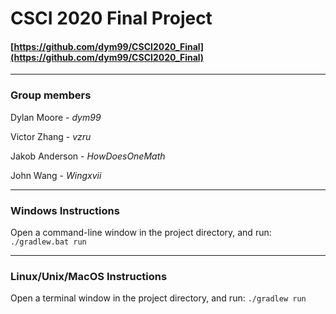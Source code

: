 # CSCI 2020 Final Project
#### [https://github.com/dym99/CSCI2020_Final](https://github.com/dym99/CSCI2020_Final)
---

### Group members
Dylan Moore - *dym99*

Victor Zhang - *vzru*

Jakob Anderson - *HowDoesOneMath*

John Wang - *Wingxvii*

---
### Windows Instructions
Open a command-line window in the project directory, and run:
`./gradlew.bat run`

---
### Linux/Unix/MacOS Instructions
Open a terminal window in the project directory, and run:
`./gradlew run`
